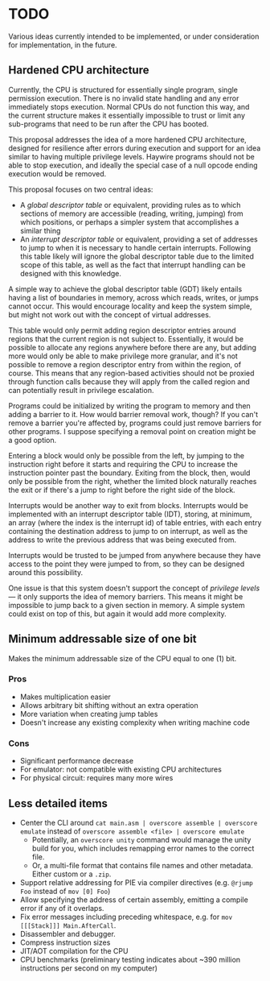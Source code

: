 
# TODO

Various ideas currently intended to be implemented, or under consideration for implementation, in the future.

## Hardened CPU architecture

Currently, the CPU is structured for essentially single program, single
permission execution. There is no invalid state handling and any error
immediately stops execution. Normal CPUs do not function this way, and the
current structure makes it essentially impossible to trust or limit any
sub-programs that need to be run after the CPU has booted.

This proposal addresses the idea of a more hardened CPU architecture, designed
for resilience after errors during execution and support for an idea similar to
having multiple privilege levels. Haywire programs should not be able to stop
execution, and ideally the special case of a null opcode ending execution would
be removed.

This proposal focuses on two central ideas:
- A _global descriptor table_ or equivalent, providing rules as to which
  sections of memory are accessible (reading, writing, jumping) from which
  positions, or perhaps a simpler system that accomplishes a similar thing
- An _interrupt descriptor table_ or equivalent, providing a set of addresses to
  jump to when it is necessary to handle certain interrupts. Following this
  table likely will ignore the global descriptor table due to the limited scope
  of this table, as well as the fact that interrupt handling can be designed
  with this knowledge.

A simple way to achieve the global descriptor table (GDT) likely entails having
a list of boundaries in memory, across which reads, writes, or jumps cannot
occur. This would encourage locality and keep the system simple, but might not
work out with the concept of virtual addresses.

This table would only permit adding region descriptor entries around regions
that the current region is not subject to. Essentially, it would be possible to
allocate any regions anywhere before there are any, but adding more would only
be able to make privilege more granular, and it's not possible to remove a
region descriptor entry from within the region, of course. This means that any
region-based activities should not be proxied through function calls because
they will apply from the called region and can potentially result in privilege
escalation.

Programs could be initialized by writing the program to memory and then adding a
barrier to it. How would barrier removal work, though? If you can't remove a
barrier you're affected by, programs could just remove barriers for other
programs. I suppose specifying a removal point on creation might be a good
option.

Entering a block would only be possible from the left, by jumping to the
instruction right before it starts and requiring the CPU to increase the
instruction pointer past the boundary. Exiting from the block, then, would only
be possible from the right, whether the limited block naturally reaches the exit
or if there's a jump to right before the right side of the block.

Interrupts would be another way to exit from blocks. Interrupts would be
implemented with an interrupt descriptor table (IDT), storing, at minimum, an
array (where the index is the interrupt id) of table entries, with each entry
containing the destination address to jump to on interrupt, as well as the
address to write the previous address that was being executed from.

Interrupts would be trusted to be jumped from anywhere because they have access
to the point they were jumped to from, so they can be designed around this
possibility.

One issue is that this system doesn't support the concept of *privilege levels*—
it only supports the idea of memory barriers. This means it might be impossible
to jump back to a given section in memory. A simple system could exist on top of
this, but again it would add more complexity.

## Minimum addressable size of one bit

Makes the minimum addressable size of the CPU equal to one (1) bit.

### Pros
- Makes multiplication easier
- Allows arbitrary bit shifting without an extra operation
- More variation when creating jump tables
- Doesn't increase any existing complexity when writing machine code

### Cons
- Significant performance decrease
- For emulator: not compatible with existing CPU architectures
- For physical circuit: requires many more wires

## Less detailed items

- Center the CLI around `cat main.asm | overscore assemble | overscore emulate` instead of `overscore assemble <file> | overscore emulate`
  - Potentially, an `overscore unity` command would manage the unity build for you, which includes remapping error names to the correct file.
  - Or, a multi-file format that contains file names and other metadata. Either custom or a `.zip`.
- Support relative addressing for PIE via compiler directives (e.g. `@rjump Foo` instead of `mov [0] Foo`)
- Allow specifying the address of certain assembly, emitting a compile error if any of it overlaps.
- Fix error messages including preceding whitespace, e.g. for `mov [[[Stack]]] Main.AfterCall`.
- Disassembler and debugger.
- Compress instruction sizes
- JIT/AOT compilation for the CPU
- CPU benchmarks (preliminary testing indicates about ~390 million instructions per second on my computer)
